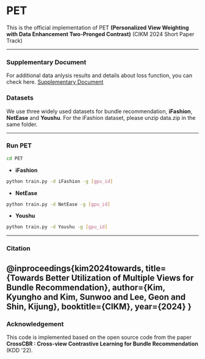 # PET
This is the official implementation of PET **(Personalized View Weighting with Data Enhancement Two-Pronged Contrast)** 
(CIKM 2024 Short Paper Track) 

---
### Supplementary Document
For additional data anlysis results and details about loss function, you can check here.
[Supplementary Document](https://github.com/user-attachments/files/16517590/PET_Supplementary.Document.pdf)


### Datasets
We use three widely used datasets for bundle recommendation, **iFashion**, **NetEase** and **Youshu**.
For the iFashion dataset, please unzip data.zip in the same folder.


---
### Run PET
```bash
cd PET
```
* **iFashion**
```bash
python train.py -d iFashion -g [gpu_id]
```
* **NetEase**
```bash
python train.py -d NetEase -g [gpu_id]
```
* **Youshu**
```bash
python train.py -d Youshu -g [gpu_id]   
```
---

### Citation
@inproceedings{kim2024towards,
title={Towards Better Utilization of Multiple Views for Bundle Recommendation},
author={Kim, Kyungho and Kim, Sunwoo and Lee, Geon and Shin, Kijung},
booktitle={CIKM},
year={2024}
}
---
### Acknowledgement
This code is implemented based on the open source code from the paper **CrossCBR : Cross-view Contrastive Learning for Bundle Recommendation** (KDD '22).
